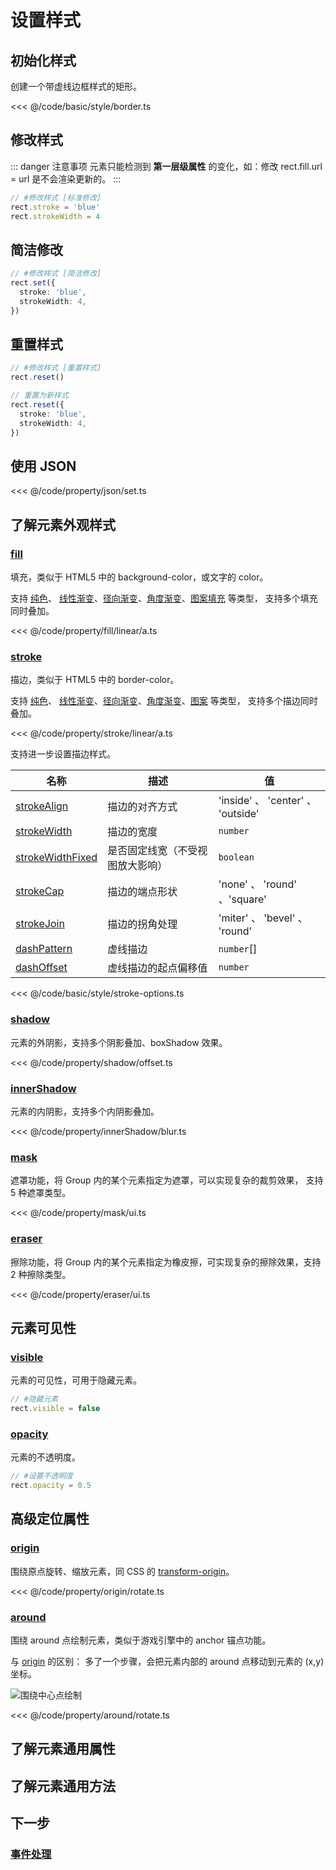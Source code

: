 <script setup>
import Case from '/component/Case.vue'
</script>

# 设置样式

<case name="Rect" index=8 editor=false></case>

## 初始化样式

创建一个带虚线边框样式的矩形。

<<< @/code/basic/style/border.ts

## 修改样式

::: danger 注意事项
元素只能检测到 **第一层级属性** 的变化，如：修改 rect.fill.url = url 是不会渲染更新的。
:::

```ts
// #修改样式 [标准修改]
rect.stroke = 'blue'
rect.strokeWidth = 4
```

## 简洁修改

```ts
// #修改样式 [简洁修改]
rect.set({
  stroke: 'blue',
  strokeWidth: 4,
})
```

## 重置样式

```ts
// #修改样式 [重置样式]
rect.reset()

// 重置为新样式
rect.reset({
  stroke: 'blue',
  strokeWidth: 4,
})
```

## 使用 JSON

<<< @/code/property/json/set.ts

## 了解元素外观样式

### [fill](/reference/property/fill.md)

填充，类似于 HTML5 中的 background-color，或文字的 color。

支持 [纯色](/reference/property/paint/solid.md)、 [线性渐变](/reference/property/paint/linear.md)、[径向渐变](/reference/property/paint/radial.md)、[角度渐变](/reference/property/paint/angular.md)、[图案填充](/reference/property/paint/image.md) 等类型， 支持多个填充同时叠加。

<case name="Fill"  editor=false></case>

<case name="ImageFill" editor=false></case>

<<< @/code/property/fill/linear/a.ts

### [stroke](/reference/property/stroke.md)

描边，类似于 HTML5 中的 border-color。

支持 [纯色](/reference/property/paint/solid.md)、 [线性渐变](/reference/property/paint/linear.md)、[径向渐变](/reference/property/paint/radial.md)、[角度渐变](/reference/property/paint/angular.md)、[图案](/reference/property/paint/image.md) 等类型， 支持多个描边同时叠加。

<case name="Stroke" editor=false></case>

<<< @/code/property/stroke/linear/a.ts

支持进一步设置描边样式。

| 名称                                                                    | 描述                             | 值                                |
| ----------------------------------------------------------------------- | -------------------------------- | --------------------------------- |
| [strokeAlign](/reference/property/stroke#strokealign-strokealign)       | 描边的对齐方式                   | 'inside' 、 'center' 、 'outside' |
| [strokeWidth](/reference/property/stroke#strokewidth-number)            | 描边的宽度                       | `number`                          |
| [strokeWidthFixed](/reference/property/stroke#strokewidthfixed-boolean) | 是否固定线宽（不受视图放大影响） | `boolean`                         |
| [strokeCap](/reference/property/stroke#strokecap-strokecap)             | 描边的端点形状                   | 'none' 、 'round' 、'square'      |
| [strokeJoin](/reference/property/stroke#strokejoin-strokejoin)          | 描边的拐角处理                   | 'miter' 、 'bevel' 、 'round'     |
| [dashPattern](/reference/property/stroke#dashpattern-number)            | 虚线描边                         | `number`[]                        |
| [dashOffset](/reference/property/stroke#dashoffset-number)              | 虚线描边的起点偏移值             | `number`                          |

<<< @/code/basic/style/stroke-options.ts

### [shadow](/reference/property/shadow)

元素的外阴影，支持多个阴影叠加、boxShadow 效果。

<case name="Shadow" editor=false></case>

<<< @/code/property/shadow/offset.ts

### [innerShadow](/reference/property/innerShadow)

元素的内阴影，支持多个内阴影叠加。

<case name="InnerShadow" editor=false></case>

<<< @/code/property/innerShadow/blur.ts

### [mask](/reference/property/mask)

遮罩功能，将 Group 内的某个元素指定为遮罩，可以实现复杂的裁剪效果， 支持 5 种遮罩类型。

<case name="Mask" editor=false></case>

<<< @/code/property/mask/ui.ts

### [eraser](/reference/property/eraser)

擦除功能，将 Group 内的某个元素指定为橡皮擦，可实现复杂的擦除效果，支持 2 种擦除类型。

<case name="Eraser" editor=false></case>

<<< @/code/property/eraser/ui.ts

## 元素可见性

### [visible](/reference/property/visible)

元素的可见性，可用于隐藏元素。

```ts
// #隐藏元素
rect.visible = false
```

### [opacity](/reference/property/opacity)

元素的不透明度。

```ts
// #设置不透明度
rect.opacity = 0.5
```

## 高级定位属性

### [origin](/reference/property/origin)

围绕原点旋转、缩放元素，同 CSS 的 [transform-origin](https://developer.mozilla.org/zh-CN/docs/Web/CSS/transform-origin)。

<case name="Around"   editor=false></case>

<<< @/code/property/origin/rotate.ts

### [around](/reference/property/around)

围绕 around 点绘制元素，类似于游戏引擎中的 anchor 锚点功能。

与 [origin](/reference/property/origin) 的区别： 多了一个步骤，会把元素内部的 around 点移动到元素的 (x,y) 坐标。

![围绕中心点绘制](/svg/around.svg?d=0131)

<<< @/code/property/around/rotate.ts

## 了解元素通用属性

<!--@include: ../../reference/api/UI/property.md-->

## 了解元素通用方法

<!--@include: ../..//reference/api/UI/method.md-->

## 下一步

### [事件处理](/guide/basic/event)
